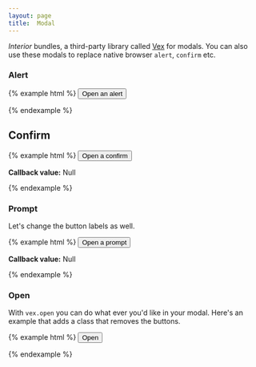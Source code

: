 ```yaml
---
layout: page
title:  Modal
---
```


_Interior_ bundles, a third-party library called [Vex](http://github.hubspot.com/vex/) for modals. You can also use these modals to replace native browser `alert`, `confirm` etc.

### Alert

{% example html %}
<button class="button button--hollow" id="modal-alert-example">Open an alert</button>

<script>
    (function($) {
        'use strict';

        $('#modal-alert-example').on('click', function() {
            vex.dialog.alert('This is going to be awesome.');
        });
    })(jQuery);
</script>
{% endexample %}

## Confirm

{% example html %}
<button class="button button--hollow" id="modal-confirm-example">Open a confirm</button>

<div class="box box--small box--warning push-half--top">
    <strong>Callback value:</strong> <span>Null</span>
</div>

<script>
    (function($) {
        'use strict';

        var $confirm = $('#modal-confirm-example'),
            $answer = $confirm.next().find('span');

        $confirm.on('click', function() {
            vex.dialog.confirm({
                message: 'Are you absolutely sure you want to destroy the alien planet?',
                callback: function(value) {
                    $answer.html(value ? 'Successfully destroyed the planet.' : 'Chicken.');
                }
            });
        });
    })(jQuery);
</script>
{% endexample %}

### Prompt

Let's change the button labels as well.

{% example html %}
<button class="button button--hollow" id="modal-prompt-example">Open a prompt</button>

<div class="box box--small box--warning push-half--top">
    <strong>Callback value:</strong> <span>Null</span>
</div>

<script>
    (function($) {
        'use strict';

        var $prompt = $('#modal-prompt-example');
        var $promptAnswer = $prompt.next().find('span');

        $prompt.on('click', function() {
            vex.dialog.prompt({
                message: 'What planet did the aliens come from?',
                placeholder: 'Planet name',
                buttons: [
                    $.extend({}, vex.dialog.buttons.YES, {
                        text: 'I guess?'
                    }),
                    $.extend({}, vex.dialog.buttons.NO, {
                        text: 'I don\'t know'
                    })
                ],
                callback: function(value) {
                    if (value === false) {
                        return $promptAnswer.text('Cancelled');
                    }

                    $promptAnswer.text(!value.length ? 'No answer' : value);
                }
            });
        });
    })(jQuery);
</script>
{% endexample %}

### Open

With `vex.open` you can do what ever you'd like in your modal. Here's an example that adds a class that removes the buttons.

{% example html %}
<button class="button button--hollow" id="modal-open-example">Open</button>

<div id="modal-open-example-content" style="display: none;">
    <h1 class="h3">This Is a Headline</h1>
    <p>Lorem ipsum dolor sit amet.</p>
</div>

<script>
    (function($) {
        'use strict';

        $('#modal-open-example').on('click', function() {
            vex.dialog.open({
                message: $('#modal-open-example-content').html(),
                className: 'vex-no-buttons'
            });
        });
    })(jQuery);
</script>
{% endexample %}
